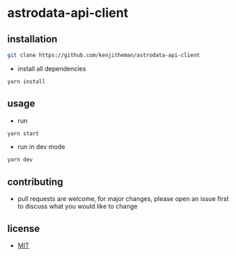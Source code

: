 # astrodata-api-client

## installation

```sh
git clone https://github.com/kenjitheman/astrodata-api-client
```

- install all dependencies

```sh
yarn install
```

## usage

- run

```sh
yarn start
```

- run in dev mode

```sh
yarn dev
```

## contributing

- pull requests are welcome, for major changes, please open an issue first to
  discuss what you would like to change

## license

- [MIT](https://choosealicense.com/licenses/mit/)

